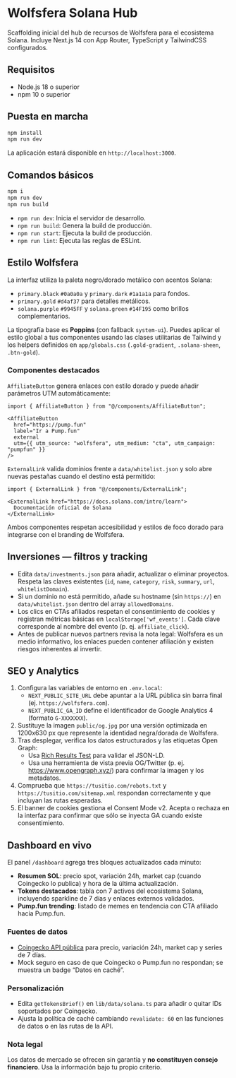 # Wolfsfera Solana Hub

Scaffolding inicial del hub de recursos de Wolfsfera para el ecosistema Solana. Incluye Next.js 14 con App Router,
TypeScript y TailwindCSS configurados.

## Requisitos

- Node.js 18 o superior
- npm 10 o superior

## Puesta en marcha

```bash
npm install
npm run dev
```

La aplicación estará disponible en `http://localhost:3000`.

## Comandos básicos

```bash
npm i
npm run dev
npm run build
```

- `npm run dev`: Inicia el servidor de desarrollo.
- `npm run build`: Genera la build de producción.
- `npm run start`: Ejecuta la build de producción.
- `npm run lint`: Ejecuta las reglas de ESLint.

## Estilo Wolfsfera

La interfaz utiliza la paleta negro/dorado metálico con acentos Solana:

- `primary.black` `#0a0a0a` y `primary.dark` `#1a1a1a` para fondos.
- `primary.gold` `#d4af37` para detalles metálicos.
- `solana.purple` `#9945FF` y `solana.green` `#14F195` como brillos complementarios.

La tipografía base es **Poppins** (con fallback `system-ui`). Puedes aplicar el estilo global a tus componentes usando las clases utilitarias de Tailwind y los helpers definidos en `app/globals.css` (`.gold-gradient`, `.solana-sheen`, `.btn-gold`).

### Componentes destacados

`AffiliateButton` genera enlaces con estilo dorado y puede añadir parámetros UTM automáticamente:

```tsx
import { AffiliateButton } from "@/components/AffiliateButton";

<AffiliateButton
  href="https://pump.fun"
  label="Ir a Pump.fun"
  external
  utm={{ utm_source: "wolfsfera", utm_medium: "cta", utm_campaign: "pumpfun" }}
/>
```

`ExternalLink` valida dominios frente a `data/whitelist.json` y solo abre nuevas pestañas cuando el destino está permitido:

```tsx
import { ExternalLink } from "@/components/ExternalLink";

<ExternalLink href="https://docs.solana.com/intro/learn">
  Documentación oficial de Solana
</ExternalLink>
```

Ambos componentes respetan accesibilidad y estilos de foco dorado para integrarse con el branding de Wolfsfera.

## Inversiones — filtros y tracking

- Edita `data/investments.json` para añadir, actualizar o eliminar proyectos. Respeta las claves existentes (`id`, `name`, `category`, `risk`, `summary`, `url`, `whitelistDomain`).
- Si un dominio no está permitido, añade su hostname (sin `https://`) en `data/whitelist.json` dentro del array `allowedDomains`.
- Los clics en CTAs afiliados respetan el consentimiento de cookies y registran métricas básicas en `localStorage['wf_events']`. Cada clave corresponde al nombre del evento (p. ej. `affiliate_click`).
- Antes de publicar nuevos partners revisa la nota legal: Wolfsfera es un medio informativo, los enlaces pueden contener afiliación y existen riesgos inherentes al invertir.

## SEO y Analytics

1. Configura las variables de entorno en `.env.local`:
   - `NEXT_PUBLIC_SITE_URL` debe apuntar a la URL pública sin barra final (ej. `https://wolfsfera.com`).
   - `NEXT_PUBLIC_GA_ID` define el identificador de Google Analytics 4 (formato `G-XXXXXXX`).
2. Sustituye la imagen `public/og.jpg` por una versión optimizada en 1200x630 px que represente la identidad negra/dorada de Wolfsfera.
3. Tras desplegar, verifica los datos estructurados y las etiquetas Open Graph:
   - Usa [Rich Results Test](https://search.google.com/test/rich-results) para validar el JSON-LD.
   - Usa una herramienta de vista previa OG/Twitter (p. ej. https://www.opengraph.xyz/) para confirmar la imagen y los metadatos.
4. Comprueba que `https://tusitio.com/robots.txt` y `https://tusitio.com/sitemap.xml` respondan correctamente y que incluyan las rutas esperadas.
5. El banner de cookies gestiona el Consent Mode v2. Acepta o rechaza en la interfaz para confirmar que sólo se inyecta GA cuando existe consentimiento.

## Dashboard en vivo

El panel `/dashboard` agrega tres bloques actualizados cada minuto:

- **Resumen SOL**: precio spot, variación 24h, market cap (cuando Coingecko lo publica) y hora de la última actualización.
- **Tokens destacados**: tabla con 7 activos del ecosistema Solana, incluyendo sparkline de 7 días y enlaces externos validados.
- **Pump.fun trending**: listado de memes en tendencia con CTA afiliado hacia Pump.fun.

### Fuentes de datos

- [Coingecko API pública](https://www.coingecko.com/) para precio, variación 24h, market cap y series de 7 días.
- Mock seguro en caso de que Coingecko o Pump.fun no respondan; se muestra un badge “Datos en caché”.

### Personalización

- Edita `getTokensBrief()` en `lib/data/solana.ts` para añadir o quitar IDs soportados por Coingecko.
- Ajusta la política de caché cambiando `revalidate: 60` en las funciones de datos o en las rutas de la API.

### Nota legal

Los datos de mercado se ofrecen sin garantía y **no constituyen consejo financiero**. Usa la información bajo tu propio criterio.
